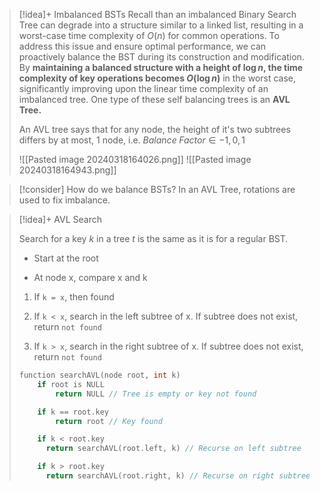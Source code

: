 
> [!idea]+ Imbalanced BSTs
> Recall than an imbalanced Binary Search Tree can degrade into a structure similar to a linked list, resulting in a worst-case time complexity of $O(n)$ for common operations. To address this issue and ensure optimal performance, we can proactively balance the BST during its construction and modification. By **maintaining a balanced structure with a height of $\log n$, the time complexity of key operations becomes $O(\log n)$** in the worst case, significantly improving upon the linear time complexity of an imbalanced tree. One type of these self balancing trees is an **AVL Tree.**
> 
>An AVL tree says that for any node, the height of it's two subtrees differs by at most, 1 node, i.e. $Balance \; Factor \in {-1,0,1}$
>
> ![[Pasted image 20240318164026.png]]
> ![[Pasted image 20240318164943.png]]
>


> [!consider] How do we balance BSTs?
> In an AVL Tree, rotations are used to fix imbalance. 
> 





> [!idea]+ AVL Search
> 
> Search for a key $k$ in a tree $t$ is the same as it is for a regular BST.
> 
> - Start at the root
> 
> - At node x, compare x and k
> 
> 1. If `k = x`, then found
> 
> 2. If `k < x`, search in the left subtree of x. If subtree does not exist, return `not found`
> 
> 3. If `k > x`, search in the right subtree of x. If subtree does not exist, return `not found`
> ```c
> function searchAVL(node root, int k)
>     if root is NULL
>         return NULL // Tree is empty or key not found
> 
>     if k == root.key
>         return root // Key found
> 
>     if k < root.key
> 		return searchAVL(root.left, k) // Recurse on left subtree
> 
>     if k > root.key
> 		return searchAVL(root.right, k) // Recurse on right subtree
> ```


